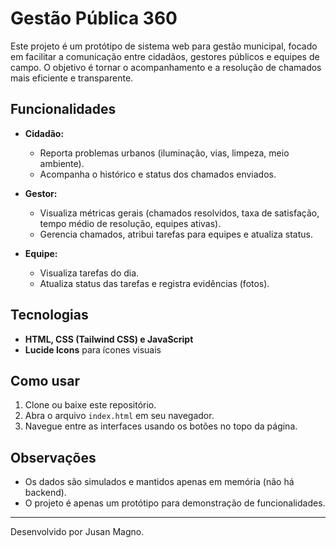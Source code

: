 # Gestão Pública 360

Este projeto é um protótipo de sistema web para gestão municipal, focado em facilitar a comunicação entre cidadãos, gestores públicos e equipes de campo. O objetivo é tornar o acompanhamento e a resolução de chamados mais eficiente e transparente.

## Funcionalidades

- **Cidadão:**  
  - Reporta problemas urbanos (iluminação, vias, limpeza, meio ambiente).
  - Acompanha o histórico e status dos chamados enviados.

- **Gestor:**  
  - Visualiza métricas gerais (chamados resolvidos, taxa de satisfação, tempo médio de resolução, equipes ativas).
  - Gerencia chamados, atribui tarefas para equipes e atualiza status.

- **Equipe:**  
  - Visualiza tarefas do dia.
  - Atualiza status das tarefas e registra evidências (fotos).

## Tecnologias

- **HTML, CSS (Tailwind CSS) e JavaScript**
- **Lucide Icons** para ícones visuais

## Como usar

1. Clone ou baixe este repositório.
2. Abra o arquivo `index.html` em seu navegador.
3. Navegue entre as interfaces usando os botões no topo da página.

## Observações

- Os dados são simulados e mantidos apenas em memória (não há backend).
- O projeto é apenas um protótipo para demonstração de funcionalidades.

---
Desenvolvido por Jusan Magno.